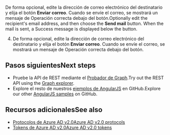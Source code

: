 <span data-ttu-id="0d996-p113">De forma opcional, edite la dirección de correo electrónico del destinatario y elija el botón **Enviar correo**. Cuando se envíe el correo, se mostrará un mensaje de Operación correcta debajo del botón.</span><span class="sxs-lookup"><span data-stu-id="0d996-p113">Optionally edit the recipient's email address, and then choose the **Send mail** button. When the mail is sent, a Success message is displayed below the button.</span></span> 

4. De forma opcional, edite la dirección de correo electrónico del destinatario y elija el botón **Enviar correo**. Cuando se envíe el correo, se mostrará un mensaje de Operación correcta debajo del botón. 

## <span data-ttu-id="0d996-157">Pasos siguientes</span><span class="sxs-lookup"><span data-stu-id="0d996-157">Next steps</span></span>
<a id="next-steps" class="xliff"></a>
- <span data-ttu-id="0d996-158">Pruebe la API de REST mediante el [Probador de Graph](https://graph.microsoft.io/graph-explorer).</span><span class="sxs-lookup"><span data-stu-id="0d996-158">Try out the REST API using the [Graph explorer](https://graph.microsoft.io/graph-explorer).</span></span>
- <span data-ttu-id="0d996-159">Explore el resto de nuestros [ejemplos de AngularJS](https://github.com/search?utf8=%E2%9C%93&q=angular+sample+user%3Amicrosoftgraph&type=Repositories&ref=searchresults) en GitHub.</span><span class="sxs-lookup"><span data-stu-id="0d996-159">Explore our other [AngularJS samples](https://github.com/search?utf8=%E2%9C%93&q=angular+sample+user%3Amicrosoftgraph&type=Repositories&ref=searchresults) on GitHub.</span></span>


## <span data-ttu-id="0d996-160">Recursos adicionales</span><span class="sxs-lookup"><span data-stu-id="0d996-160">See also</span></span>
<a id="see-also" class="xliff"></a>
- [<span data-ttu-id="0d996-161">Protocolos de Azure AD v2.0</span><span class="sxs-lookup"><span data-stu-id="0d996-161">Azure AD v2.0 protocols</span></span>](https://azure.microsoft.com/en-us/documentation/articles/active-directory-v2-protocols/)
- [<span data-ttu-id="0d996-162">Tokens de Azure AD v2.0</span><span class="sxs-lookup"><span data-stu-id="0d996-162">Azure AD v2.0 tokens</span></span>](https://azure.microsoft.com/en-us/documentation/articles/active-directory-v2-tokens/)
